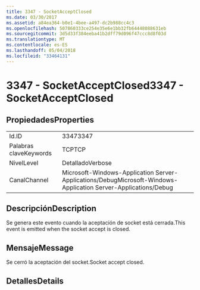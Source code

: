 ```yaml
---
title: 3347 - SocketAcceptClosed
ms.date: 03/30/2017
ms.assetid: a84ea364-b0e1-4bee-a497-dc2b988cc4c3
ms.openlocfilehash: 507860333ce254e35e6e1bb32fb64448088631eb
ms.sourcegitcommit: 3d5d33f384eeba41b2dff79d096f47ccc8d8f03d
ms.translationtype: MT
ms.contentlocale: es-ES
ms.lasthandoff: 05/04/2018
ms.locfileid: "33464131"
---
```

# <a name="3347---socketacceptclosed"></a><span data-ttu-id="5b9c0-102">3347 - SocketAcceptClosed</span><span class="sxs-lookup"><span data-stu-id="5b9c0-102">3347 - SocketAcceptClosed</span></span>
## <a name="properties"></a><span data-ttu-id="5b9c0-103">Propiedades</span><span class="sxs-lookup"><span data-stu-id="5b9c0-103">Properties</span></span>  
  
|||  
|-|-|  
|<span data-ttu-id="5b9c0-104">Id.</span><span class="sxs-lookup"><span data-stu-id="5b9c0-104">ID</span></span>|<span data-ttu-id="5b9c0-105">3347</span><span class="sxs-lookup"><span data-stu-id="5b9c0-105">3347</span></span>|  
|<span data-ttu-id="5b9c0-106">Palabras clave</span><span class="sxs-lookup"><span data-stu-id="5b9c0-106">Keywords</span></span>|<span data-ttu-id="5b9c0-107">TCP</span><span class="sxs-lookup"><span data-stu-id="5b9c0-107">TCP</span></span>|  
|<span data-ttu-id="5b9c0-108">Nivel</span><span class="sxs-lookup"><span data-stu-id="5b9c0-108">Level</span></span>|<span data-ttu-id="5b9c0-109">Detallado</span><span class="sxs-lookup"><span data-stu-id="5b9c0-109">Verbose</span></span>|  
|<span data-ttu-id="5b9c0-110">Canal</span><span class="sxs-lookup"><span data-stu-id="5b9c0-110">Channel</span></span>|<span data-ttu-id="5b9c0-111">Microsoft-Windows-Application Server-Applications/Debug</span><span class="sxs-lookup"><span data-stu-id="5b9c0-111">Microsoft-Windows-Application Server-Applications/Debug</span></span>|  
  
## <a name="description"></a><span data-ttu-id="5b9c0-112">Descripción</span><span class="sxs-lookup"><span data-stu-id="5b9c0-112">Description</span></span>  
 <span data-ttu-id="5b9c0-113">Se genera este evento cuando la aceptación de socket está cerrada.</span><span class="sxs-lookup"><span data-stu-id="5b9c0-113">This event is emitted when the socket accept is closed.</span></span>  
  
## <a name="message"></a><span data-ttu-id="5b9c0-114">Mensaje</span><span class="sxs-lookup"><span data-stu-id="5b9c0-114">Message</span></span>  
 <span data-ttu-id="5b9c0-115">Se cerró la aceptación del socket.</span><span class="sxs-lookup"><span data-stu-id="5b9c0-115">Socket accept closed.</span></span>  
  
## <a name="details"></a><span data-ttu-id="5b9c0-116">Detalles</span><span class="sxs-lookup"><span data-stu-id="5b9c0-116">Details</span></span>

